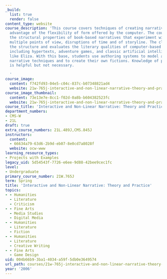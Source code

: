 ```yaml
---
_build:
  list: true
  render: false
content_type: website
course_description: 'This course covers techniques of creating narratives that take
  advantage of the flexibility of form offered by the computer. The course studies
  the structural properties of book-based narratives that experiment with digression,
  multiple points of view, disruptions of time and of storyline. The class analyzes
  the structure and evaluates the literary qualities of computer-based narratives
  including hypertexts, adventure games, and classic artificial intelligence programs
  like Eliza. With this base, students use authoring systems to model a variety of
  narrative techniques and to create their own fictions. Knowledge of programming
  is helpful but not necessary.

  '
course_image:
  content: f742fd93-04e5-c04c-837c-b07348821ad4
  website: 21w-765j-interactive-and-non-linear-narrative-theory-and-practice-spring-2006
course_image_thumbnail:
  content: 73e13e7e-8cc1-f02d-0a8b-b604382523fc
  website: 21w-765j-interactive-and-non-linear-narrative-theory-and-practice-spring-2006
course_title: 'Interactive and Non-Linear Narrative: Theory and Practice'
department_numbers:
- CMS-W
- 21L
draft: true
extra_course_numbers: 21L.489J,CMS.845J
instructors:
  content:
  - 66634a79-63d6-2b9d-eb07-8e0cd7a8028f
  website: ocw-www
learning_resource_types:
- Projects with Examples
legacy_uid: 5d54543f-7726-e6ee-9d88-42bee9cec1fc
level:
- Undergraduate
primary_course_number: 21W.765J
term: Spring
title: 'Interactive and Non-Linear Narrative: Theory and Practice'
topics:
- - Humanities
  - Literature
  - Criticism
- - Fine Arts
  - Media Studies
  - Digital Media
- - Humanities
  - Literature
  - Fiction
- - Humanities
  - Literature
  - Creative Writing
- - Fine Arts
  - Game Design
uid: 004b66b9-3ba1-4034-a59f-5db0e3649574
url_path: courses/21w-765j-interactive-and-non-linear-narrative-theory-and-practice-spring-2006
year: '2006'
---
```

